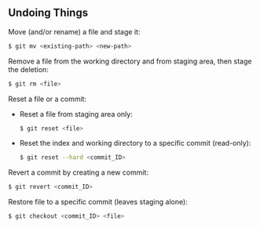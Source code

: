 ## Undoing Things

Move (and/or rename) a file and stage it:

```bash
$ git mv <existing-path> <new-path>
```

Remove a file from the working directory and from staging area, then stage the deletion:

```bash
$ git rm <file>
```

Reset a file or a commit:

- Reset a file from staging area only:
  ```bash
  $ git reset <file>
  ```
- Reset the index and working directory to a specific commit (read-only):
  ```bash
  $ git reset --hard <commit_ID>
  ```

Revert a commit by creating a new commit:

```bash
$ git revert <commit_ID>
```

Restore file to a specific commit (leaves staging alone):

```bash
$ git checkout <commit_ID> <file>
```
